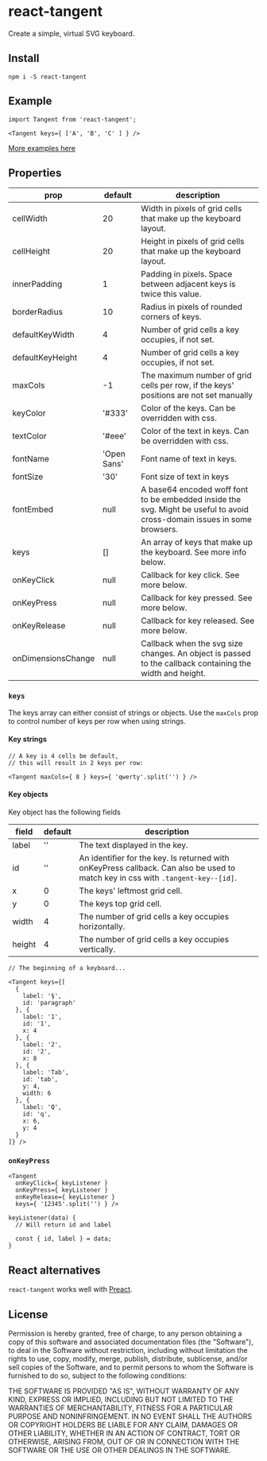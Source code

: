 # react-tangent

Create a simple, virtual SVG keyboard.

## Install

```
npm i -S react-tangent
```

## Example

```
import Tangent from 'react-tangent';

<Tangent keys={ ['A', 'B', 'C' ] } />
```

[More examples here](https://thejsn.github.io/react-tangent/)

## Properties

| prop | default | description |
| --- | --- | --- |
| cellWidth 		| 20			| Width in pixels of grid cells that make up the keyboard layout. |
| cellHeight 		| 20			| Height in pixels of grid cells that make up the keyboard layout. |
| innerPadding 		| 1				| Padding in pixels. Space between adjacent keys is twice this value. |
| borderRadius 		| 10			| Radius in pixels of rounded corners of keys. |
| defaultKeyWidth 	| 4				| Number of grid cells a key occupies, if not set. |
| defaultKeyHeight 	| 4				| Number of grid cells a key occupies, if not set. |
| maxCols 			| -1			| The maximum number of grid cells per row, if the keys' positions are not set manually |
| keyColor 			| '#333'		| Color of the keys. Can be overridden with css. |
| textColor 		| '#eee'		| Color of the text in keys. Can be overridden with css. |
| fontName 			| 'Open Sans'	| Font name of text in keys. |
| fontSize 			| '30'			| Font size of text in keys |
| fontEmbed 		| null			| A base64 encoded woff font to be embedded inside the svg. Might be useful to avoid cross-domain issues in some browsers. |
| keys 				| []			| An array of keys that make up the keyboard. See more info below. |
| onKeyClick 		| null		| Callback for key click. See more below. |
| onKeyPress 		| null		| Callback for key pressed. See more below. |
| onKeyRelease | null		| Callback for key released. See more below. |
| onDimensionsChange 		| null		| Callback when the svg size changes. An object is passed to the callback containing the width and height. |


### `keys`

The keys array can either consist of strings or objects.
Use the `maxCols` prop to control number of keys per row when using strings.

#### Key strings

```
// A key is 4 cells be default, 
// this will result in 2 keys per row:

<Tangent maxCols={ 8 } keys={ 'qwerty'.split('') } />
```

#### Key objects

Key object has the following fields

| field | default | description |
| --- | --- | --- |
| label | ''			| The text displayed in the key. |
| id 	| ''			| An identifier for the key. Is returned with onKeyPress callback. Can also be used to match key in css with `.tangent-key--[id]`. |
| x			| 0 | The keys' leftmost grid cell. |
| y			| 0 | The keys top grid cell. |
| width		| 4 | The number of grid cells a key occupies horizontally. |
| height	| 4 | The number of grid cells a key occupies vertically. |


```
// The beginning of a keyboard...

<Tangent keys={[
  {
    label: '§',
    id: 'paragraph'
  }, {
    label: '1',
    id: '1',
    x: 4
  }, {
    label: '2',
    id: '2',
    x: 8
  }, {
    label: 'Tab',
    id: 'tab',
    y: 4,
    width: 6
  }, {
    label: 'Q',
    id: 'q',
    x: 6,
    y: 4
  }
]} />
```

### `onKeyPress`

```
<Tangent 
  onKeyClick={ keyListener }
  onKeyPress={ keyListener }
  onKeyRelease={ keyListener }
  keys={ '12345'.split('') } />
```

```
keyListener(data) {
  // Will return id and label
  
  const { id, label } = data;
}
```

## React alternatives

`react-tangent` works well with [Preact](https://github.com/developit/preact).


## License

Permission is hereby granted, free of charge, to any person obtaining a copy
of this software and associated documentation files (the "Software"), to deal
in the Software without restriction, including without limitation the rights
to use, copy, modify, merge, publish, distribute, sublicense, and/or sell
copies of the Software, and to permit persons to whom the Software is
furnished to do so, subject to the following conditions:

THE SOFTWARE IS PROVIDED "AS IS", WITHOUT WARRANTY OF ANY KIND, EXPRESS OR
IMPLIED, INCLUDING BUT NOT LIMITED TO THE WARRANTIES OF MERCHANTABILITY,
FITNESS FOR A PARTICULAR PURPOSE AND NONINFRINGEMENT. IN NO EVENT SHALL THE
AUTHORS OR COPYRIGHT HOLDERS BE LIABLE FOR ANY CLAIM, DAMAGES OR OTHER
LIABILITY, WHETHER IN AN ACTION OF CONTRACT, TORT OR OTHERWISE, ARISING FROM,
OUT OF OR IN CONNECTION WITH THE SOFTWARE OR THE USE OR OTHER DEALINGS IN THE
SOFTWARE.